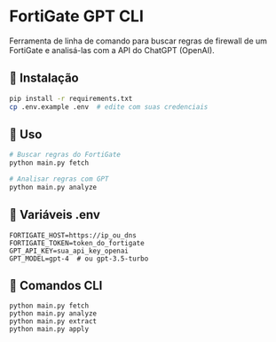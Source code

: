 # FortiGate GPT CLI

Ferramenta de linha de comando para buscar regras de firewall de um FortiGate e analisá-las com a API do ChatGPT (OpenAI).

## 🔧 Instalação

```bash
pip install -r requirements.txt
cp .env.example .env  # edite com suas credenciais
```

## 🚀 Uso

```bash
# Buscar regras do FortiGate
python main.py fetch

# Analisar regras com GPT
python main.py analyze
```

## 🔐 Variáveis .env

```
FORTIGATE_HOST=https://ip_ou_dns
FORTIGATE_TOKEN=token_do_fortigate
GPT_API_KEY=sua_api_key_openai
GPT_MODEL=gpt-4  # ou gpt-3.5-turbo
```

## 🔐 Comandos CLI

```
python main.py fetch
python main.py analyze
python main.py extract
python main.py apply
```
